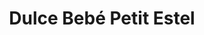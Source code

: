 ---
title: "Dulce Bebé Petit Estel"
url: /valls/dulce-bebe-petit-estel/
shop: artículos para bebés
---